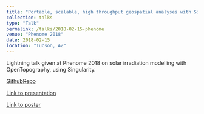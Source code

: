 ```yaml
---
title: "Portable, scalable, high throughput geospatial analyses with Singularity containers on cloud and high performance computing"
collection: talks
type: "Talk"
permalink: /talks/2018-02-15-phenome
venue: "Phenome 2018"
date: 2018-02-15
location: "Tucson, AZ"
---
```


Lightning talk given at Phenome 2018 on solar irradiation modelling with OpenTopography, using Singularity. 

[GithubRepo](https://github.com/cyverse-gis/eemt)

[Link to presentation](files/Swetnam_Tyson_Phenome2018_Singularity.pdf)

[Link to poster](files/tyson_swetnam_phenome_poster.pdf)
